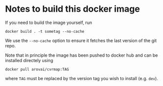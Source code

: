 # Notes to build this docker image

If you need to build the image yourself, run

```
docker build . -t sometag --no-cache
```

We use the `--no-cache` option to ensure it fetches the last version of the git repo.

Note that in principle the image has been pushed to docker hub and can be installed directely using

```
docker pull arovai/cvrmap:TAG
```

where `TAG` must be replaced by the version tag you wish to install (e.g. `dev`).
